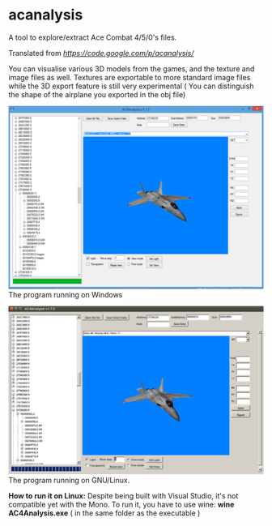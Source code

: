 # acanalysis
A tool to explore/extract Ace Combat 4/5/0's files.

Translated from *https://code.google.com/p/acanalysis/*
 
You can visualise various 3D models from the games, and the texture and image files as well.
Textures are exportable to more standard image files while the 3D export feature is still very experimental ( You can distinguish the shape of the airplane you exported in the obj file)

![Win](acwin.PNG?raw=true)
The program running on Windows

![Lin](aclin.png?raw=true)
The program running on GNU/Linux.

**How to run it on Linux:**
Despite being built with Visual Studio, it's not compatible yet with the Mono. To run it, you have to use wine:
**wine AC4Analysis.exe** ( in the same folder as the executable )
